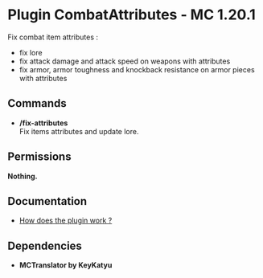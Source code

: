 # Plugin CombatAttributes - MC 1.20.1

Fix combat item attributes :
- fix lore
- fix attack damage and attack speed on weapons with attributes
- fix armor, armor toughness and knockback resistance on armor pieces with attributes

## Commands

- **/fix-attributes**  
Fix items attributes and update lore.

## Permissions

**Nothing.**

## Documentation

- [How does the plugin work ?](documentation/HOWITWORKS.md)

## Dependencies
- **MCTranslator by KeyKatyu**